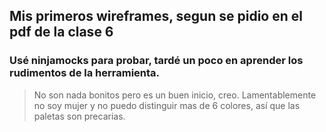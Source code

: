 ## Mis primeros wireframes, segun se pidio en el pdf de la clase 6

### Usé ninjamocks para probar, tardé un poco en aprender los rudimentos de la herramienta.

> No son nada bonitos pero es un buen inicio, creo.
> Lamentablemente no soy mujer y no puedo distinguir mas de 6 colores, así que las paletas son precarias.